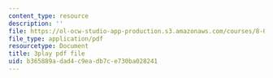 ```yaml
---
content_type: resource
description: ''
file: https://ol-ocw-studio-app-production.s3.amazonaws.com/courses/8-04-quantum-physics-i-spring-2016/b365889adad4c9eadb7ce730ba028241_3VXLIF2DpHI.pdf
file_type: application/pdf
resourcetype: Document
title: 3play pdf file
uid: b365889a-dad4-c9ea-db7c-e730ba028241
---
```

